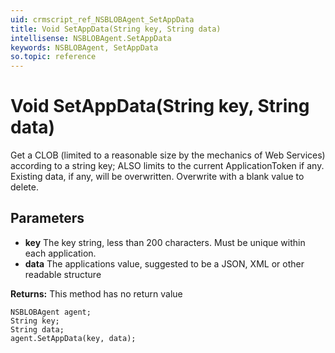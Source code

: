 ```yaml
---
uid: crmscript_ref_NSBLOBAgent_SetAppData
title: Void SetAppData(String key, String data)
intellisense: NSBLOBAgent.SetAppData
keywords: NSBLOBAgent, SetAppData
so.topic: reference
---
```


# Void SetAppData(String key, String data)

Get a CLOB (limited to a reasonable size by the mechanics of Web Services) according to a string key; ALSO limits to the current ApplicationToken if any. Existing data, if any, will be overwritten. Overwrite with a blank value to delete.

## Parameters

* **key** The key string, less than 200 characters. Must be unique within each application.
* **data** The applications value, suggested to be a JSON, XML or other readable structure

**Returns:** This method has no return value

```crmscript
NSBLOBAgent agent;
String key;
String data;
agent.SetAppData(key, data);
```

